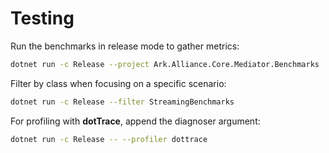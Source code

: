 # Testing

Run the benchmarks in release mode to gather metrics:
```bash
dotnet run -c Release --project Ark.Alliance.Core.Mediator.Benchmarks
```
Filter by class when focusing on a specific scenario:
```bash
dotnet run -c Release --filter StreamingBenchmarks
```

For profiling with **dotTrace**, append the diagnoser argument:
```bash
dotnet run -c Release -- --profiler dottrace
```


